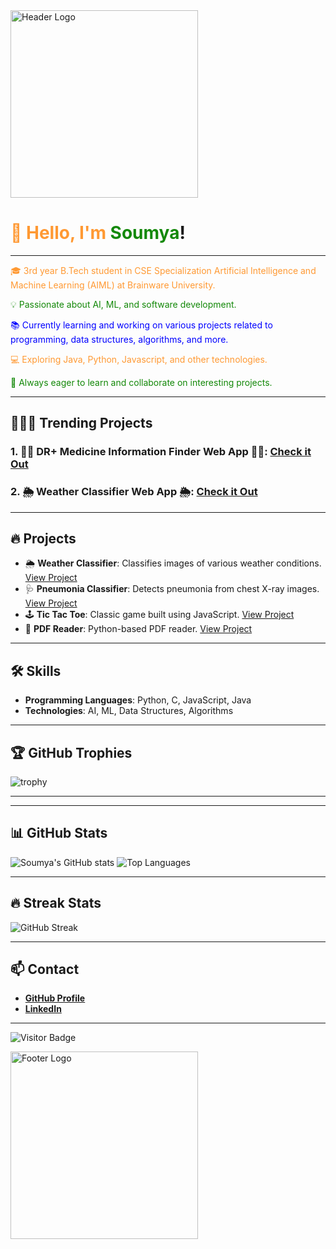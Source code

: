 <img src="https://github.com/Soumya-Xd/Soumya-Xd/blob/main/developer-dribbble.gif" alt="Header Logo" width="300"/>

<h1><span style="color:#ff9933;">👋 Hello, I'm </span><span style="color:#138808;">Soumya</span>!</h1>

---

<p style="color:#ff9933;">🎓 3rd year B.Tech student in CSE Specialization Artificial Intelligence and Machine Learning (AIML) at Brainware University.</p>

<p style="color:#138808;">💡 Passionate about AI, ML, and software development.</p>

<p style="color:#0000ff;">📚 Currently learning and working on various projects related to programming, data structures, algorithms, and more.</p>

<p style="color:#ff9933;">💻 Exploring Java, Python, Javascript, and other technologies.</p>

<p style="color:#138808;">🚀 Always eager to learn and collaborate on interesting projects.</p>

---

## 🌟🚀🌟 Trending Projects

### 1. **💊💉 DR+ Medicine Information Finder Web App 💊💉**: [Check it Out](https://testapp-8v3q3eukn3sxpse8tbqob3.streamlit.app/) 
### 2. **🌦️ Weather Classifier Web App 🌦️**: [Check it Out](https://weatherclassifierusingimageclassifier.streamlit.app/) 

---

## 🔥 Projects

- 🌦️ **Weather Classifier**: Classifies images of various weather conditions. [View Project](https://github.com/Soumya-Xd/Weather_Classifier)
- 🩺 **Pneumonia Classifier**: Detects pneumonia from chest X-ray images. [View Project](https://github.com/Soumya-Xd/Pneumonia_Classifier)
- 🕹️ **Tic Tac Toe**: Classic game built using JavaScript. [View Project](https://github.com/Soumya-Xd/tic-tac-toe)
- 📄 **PDF Reader**: Python-based PDF reader. [View Project](https://github.com/Soumya-Xd/BEST-PDF-READER)

---

## 🛠️ Skills

- **Programming Languages**: Python, C, JavaScript, Java
- **Technologies**: AI, ML, Data Structures, Algorithms

---

## 🏆 GitHub Trophies

![trophy](https://github-profile-trophy.vercel.app/?username=Soumya-Xd&theme=dracula&no-frame=true&row=1&column=7)

---



---

## 📊 GitHub Stats

![Soumya's GitHub stats](https://github-readme-stats.vercel.app/api?username=Soumya-Xd&show_icons=true&theme=tokyonight)
![Top Languages](https://github-readme-stats.vercel.app/api/top-langs/?username=Soumya-Xd&layout=compact&theme=tokyonight)

---

## 🔥 Streak Stats

![GitHub Streak](https://github-readme-streak-stats.herokuapp.com/?user=Soumya-Xd&theme=tokyonight)

---

## 📫 Contact

- **[GitHub Profile](https://github.com/Soumya-Xd)**
- **[LinkedIn](https://www.linkedin.com/in/soumya-singha-roy-a20880261/)**

---

![Visitor Badge](https://komarev.com/ghpvc/?username=Soumya-Xd&label=Profile%20views&color=0e75b6&style=flat)

<img src="https://github.com/Soumya-Xd/Soumya-Xd/blob/main/137184767-79a13ec7-1bb3-4341-a6da-3a149c9c159a.gif" alt="Footer Logo" width="300"/>
